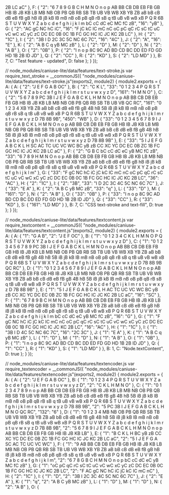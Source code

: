 2B LC aC" }, F: { "2": "6 7 8 9 G B C H M N O n o p AB BB CB DB EB FB GB HB IB JB KB LB MB NB OB PB QB RB SB TB UB VB WB XB YB ZB aB bB cB dB eB fB gB hB iB jB kB lB mB nB oB pB qB rB sB q tB uB vB wB xB P Q R 6B S T U V W X Y Z a b c d e f g h i j k l m bC cC dC eC MC fC zB", "16": "yB" }, G: { "2": "AC gC NC hC iC", "16": "F jC kC lC mC nC oC pC qC rC sC tC uC vC wC xC yC zC DC EC 0B 0C 1B FC GC HC IC JC KC 2B LC" }, H: { "2": "1C" }, I: { "2": "3B I D 2C 3C 5C NC 6C 7C", "16": "4C" }, J: { "2": "A", "16": "E" }, K: { "2": "A B C q yB MC zB" }, L: { "2": "D" }, M: { "2": "D" }, N: { "2": "A B" }, O: { "2": "0B" }, P: { "2": "I n o p 8C 9C AD BD CD BC DD ED FD GD HD 1B 2B ID JD" }, Q: { "2": "CC" }, R: { "2": "KD" }, S: { "2": "LD MD" } }, B: 7, C: "Test feature - updated", D: false };
  }
});

// node_modules/caniuse-lite/data/features/text-stroke.js
var require_text_stroke = __commonJS({
  "node_modules/caniuse-lite/data/features/text-stroke.js"(exports2, module2) {
    module2.exports = { A: { A: { "2": "J E F G A B OC" }, B: { "2": "C K L", "33": "0 1 2 3 4 P Q R S T U V W X Y Z a b c d e f g h i j k l m r s t u v w x y z D", "161": "H M N O" }, C: { "2": "5 6 7 8 9 PC 3B I J E F G A B C K L H M N O n o p AB BB CB DB EB FB GB HB IB JB KB LB MB NB OB PB QB RB SB TB UB VB QC RC", "161": "0 1 2 3 4 XB YB ZB aB bB cB dB eB fB gB 4B hB 5B iB jB kB lB mB nB oB pB qB rB sB q tB uB vB wB xB P Q R 6B S T U V W X Y Z a b c d e f g h i j k l m r s t u v w x y z D 7B 8B 9B", "450": "WB" }, D: { "33": "0 1 2 3 4 5 6 7 8 9 I J E F G A B C K L H M N O n o p AB BB CB DB EB FB GB HB IB JB KB LB MB NB OB PB QB RB SB TB UB VB WB XB YB ZB aB bB cB dB eB fB gB 4B hB 5B iB jB kB lB mB nB oB pB qB rB sB q tB uB vB wB xB P Q R S T U V W X Y Z a b c d e f g h i j k l m r s t u v w x y z D 7B 8B 9B" }, E: { "33": "5 I J E F G A B C K L H SC AC TC UC VC WC BC yB zB CC XC YC DC EC 0B ZC 1B FC GC HC IC JC KC 2B LC aC" }, F: { "2": "G B C bC cC dC eC yB MC fC zB", "33": "6 7 8 9 H M N O n o p AB BB CB DB EB FB GB HB IB JB KB LB MB NB OB PB QB RB SB TB UB VB WB XB YB ZB aB bB cB dB eB fB gB hB iB jB kB lB mB nB oB pB qB rB sB q tB uB vB wB xB P Q R 6B S T U V W X Y Z a b c d e f g h i j k l m" }, G: { "33": "F gC NC hC iC jC kC lC mC nC oC pC qC rC sC tC uC vC wC xC yC zC DC EC 0B 0C 1B FC GC HC IC JC KC 2B LC", "36": "AC" }, H: { "2": "1C" }, I: { "2": "3B", "33": "I D 2C 3C 4C 5C NC 6C 7C" }, J: { "33": "E A" }, K: { "2": "A B C yB MC zB", "33": "q" }, L: { "33": "D" }, M: { "161": "D" }, N: { "2": "A B" }, O: { "33": "0B" }, P: { "33": "I n o p 8C 9C AD BD CD BC DD ED FD GD HD 1B 2B ID JD" }, Q: { "33": "CC" }, R: { "33": "KD" }, S: { "161": "LD MD" } }, B: 7, C: "CSS text-stroke and text-fill", D: true };
  }
});

// node_modules/caniuse-lite/data/features/textcontent.js
var require_textcontent = __commonJS({
  "node_modules/caniuse-lite/data/features/textcontent.js"(exports2, module2) {
    module2.exports = { A: { A: { "1": "G A B", "2": "J E F OC" }, B: { "1": "0 1 2 3 4 C K L H M N O P Q R S T U V W X Y Z a b c d e f g h i j k l m r s t u v w x y z D" }, C: { "1": "0 1 2 3 4 5 6 7 8 9 PC 3B I J E F G A B C K L H M N O n o p AB BB CB DB EB FB GB HB IB JB KB LB MB NB OB PB QB RB SB TB UB VB WB XB YB ZB aB bB cB dB eB fB gB 4B hB 5B iB jB kB lB mB nB oB pB qB rB sB q tB uB vB wB xB P Q R 6B S T U V W X Y Z a b c d e f g h i j k l m r s t u v w x y z D 7B 8B 9B QC RC" }, D: { "1": "0 1 2 3 4 5 6 7 8 9 I J E F G A B C K L H M N O n o p AB BB CB DB EB FB GB HB IB JB KB LB MB NB OB PB QB RB SB TB UB VB WB XB YB ZB aB bB cB dB eB fB gB 4B hB 5B iB jB kB lB mB nB oB pB qB rB sB q tB uB vB wB xB P Q R S T U V W X Y Z a b c d e f g h i j k l m r s t u v w x y z D 7B 8B 9B" }, E: { "1": "5 I J E F G A B C K L H AC TC UC VC WC BC yB zB CC XC YC DC EC 0B ZC 1B FC GC HC IC JC KC 2B LC aC", "16": "SC" }, F: { "1": "6 7 8 9 B C H M N O n o p AB BB CB DB EB FB GB HB IB JB KB LB MB NB OB PB QB RB SB TB UB VB WB XB YB ZB aB bB cB dB eB fB gB hB iB jB kB lB mB nB oB pB qB rB sB q tB uB vB wB xB P Q R 6B S T U V W X Y Z a b c d e f g h i j k l m bC cC dC eC yB MC fC zB", "16": "G" }, G: { "1": "F gC NC hC iC jC kC lC mC nC oC pC qC rC sC tC uC vC wC xC yC zC DC EC 0B 0C 1B FC GC HC IC JC KC 2B LC", "16": "AC" }, H: { "1": "1C" }, I: { "1": "3B I D 4C 5C NC 6C 7C", "16": "2C 3C" }, J: { "1": "E A" }, K: { "1": "A B C q yB MC zB" }, L: { "1": "D" }, M: { "1": "D" }, N: { "1": "A B" }, O: { "1": "0B" }, P: { "1": "I n o p 8C 9C AD BD CD BC DD ED FD GD HD 1B 2B ID JD" }, Q: { "1": "CC" }, R: { "1": "KD" }, S: { "1": "LD MD" } }, B: 1, C: "Node.textContent", D: true };
  }
});

// node_modules/caniuse-lite/data/features/textencoder.js
var require_textencoder = __commonJS({
  "node_modules/caniuse-lite/data/features/textencoder.js"(exports2, module2) {
    module2.exports = { A: { A: { "2": "J E F G A B OC" }, B: { "1": "0 1 2 3 4 P Q R S T U V W X Y Z a b c d e f g h i j k l m r s t u v w x y z D", "2": "C K L H M N O" }, C: { "1": "0 1 2 3 4 7 8 9 n o p AB BB CB DB EB FB GB HB IB JB KB LB MB NB OB PB QB RB SB TB UB VB WB XB YB ZB aB bB cB dB eB fB gB 4B hB 5B iB jB kB lB mB nB oB pB qB rB sB q tB uB vB wB xB P Q R 6B S T U V W X Y Z a b c d e f g h i j k l m r s t u v w x y z D 7B 8B 9B", "2": "5 PC 3B I J E F G A B C K L H M N O QC RC", "132": "6" }, D: { "1": "0 1 2 3 4 MB NB OB PB QB RB SB TB UB VB WB XB YB ZB aB bB cB dB eB fB gB 4B hB 5B iB jB kB lB mB nB oB pB qB rB sB q tB uB vB wB xB P Q R S T U V W X Y Z a b c d e f g h i j k l m r s t u v w x y z D 7B 8B 9B", "2": "5 6 7 8 9 I J E F G A B C K L H M N O n o p AB BB CB DB EB FB GB HB IB JB KB LB" }, E: { "1": "B C K L H BC yB zB CC XC YC DC EC 0B ZC 1B FC GC HC IC JC KC 2B LC aC", "2": "5 I J E F G A SC AC TC UC VC WC" }, F: { "1": "9 AB BB CB DB EB FB GB HB IB JB KB LB MB NB OB PB QB RB SB TB UB VB WB XB YB ZB aB bB cB dB eB fB gB hB iB jB kB lB mB nB oB pB qB rB sB q tB uB vB wB xB P Q R 6B S T U V W X Y Z a b c d e f g h i j k l m", "2": "6 7 8 G B C H M N O n o p bC cC dC eC yB MC fC zB" }, G: { "1": "oC pC qC rC sC tC uC vC wC xC yC zC DC EC 0B 0C 1B FC GC HC IC JC KC 2B LC", "2": "F AC gC NC hC iC jC kC lC mC nC" }, H: { "2": "1C" }, I: { "1": "D", "2": "3B I 2C 3C 4C 5C NC 6C 7C" }, J: { "2": "E A" }, K: { "1": "q", "2": "A B C yB MC zB" }, L: { "1": "D" }, M: { "1": "D" }, N: { "2": "A B" }, O: { 